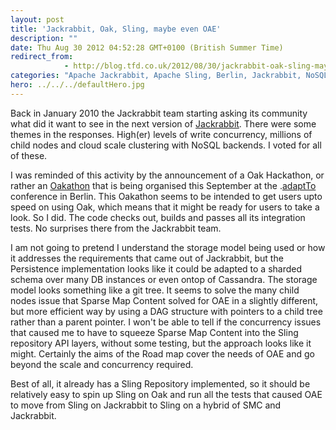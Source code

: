 ```yaml
---
layout: post
title: 'Jackrabbit, Oak, Sling, maybe even OAE'
description: ""
date: Thu Aug 30 2012 04:52:28 GMT+0100 (British Summer Time)
redirect_from: 
            - http://blog.tfd.co.uk/2012/08/30/jackrabbit-oak-sling-maybe-even-oae/
categories: "Apache Jackrabbit, Apache Sling, Berlin, Jackrabbit, NoSQL, Sling, Tree (data structure), Uncategorized"
hero: ../../../defaultHero.jpg
---
```

Back in January 2010 the Jackrabbit team starting asking its community what did it want to see in the next version of [](http://jackrabbit.apache.org/oak/)[Jackrabbit](http://jackrabbit.apache.org/oak/). There were some themes in the responses. High(er) levels of write concurrency, millions of child nodes and cloud scale clustering with NoSQL backends. I voted for all of these.

I was reminded of this activity by the announcement of a Oak Hackathon, or rather an [Oakathon](http://wiki.apache.org/jackrabbit/Oak%20Hackathon%20September%202012) that is being organised this September at the .[adaptTo](http://adaptto.mixxt.de/) conference in Berlin. This Oakathon seems to be intended to get users upto speed on using Oak, which means that it might be ready for users to take a look. So I did. The code checks out, builds and passes all its integration tests. No surprises there from the Jackrabbit team.

I am not going to pretend I understand the storage model being used or how it addresses the requirements that came out of Jackrabbit, but the Persistence implementation looks like it could be adapted to a sharded schema over many DB instances or even ontop of Cassandra. The storage model looks something like a git tree. It seems to solve the many child nodes issue that Sparse Map Content solved for OAE in a slightly different, but more efficient way by using a DAG structure with pointers to a child tree rather than a parent pointer. I won't be able to tell if the concurrency issues that caused me to have to squeeze Sparse Map Content into the Sling repository API layers, without some testing, but the approach looks like it might. Certainly the aims of the Road map cover the needs of OAE and go beyond the scale and concurrency required.

Best of all, it already has a Sling Repository implemented, so it should be relatively easy to spin up Sling on Oak and run all the tests that caused OAE to move from Sling on Jackrabbit to Sling on a hybrid of SMC and Jackrabbit.
